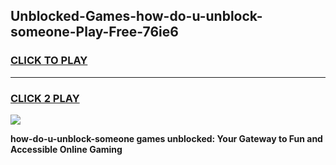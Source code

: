 
## Unblocked-Games-how-do-u-unblock-someone-Play-Free-76ie6
<h3>
<a href="https://premium76.site?title=how-do-u-unblock-someone&ref=21A">CLICK TO PLAY</a></h3>
<hr>

<h3>
<a href="https://premium76.site?title=how-do-u-unblock-someone&ref=21A">CLICK 2 PLAY</a>
  
</h3>

<a href="https://premium76.site?title=how-do-u-unblock-someone&ref=21A"><img src="https://clearcache.store/games.png"></a>


**how-do-u-unblock-someone games unblocked: Your Gateway to Fun and Accessible Online Gaming**
